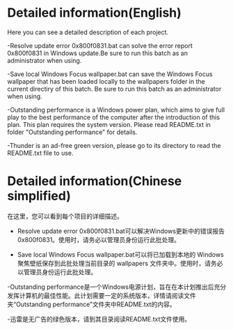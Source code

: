 # Detailed information(English)
Here you can see a detailed description of each project.

-Resolve update error 0x800f0831.bat can solve the error report 0x800f0831 in Windows update.Be sure to run this batch as an administrator when using.

-Save local Windows Focus wallpaper.bat can save the Windows Focus wallpaper that has been loaded locally to the wallpapers folder in the current directiry of this batch. Be sure to run this batch as an administrator when using.

-Outstanding performance is a Windows power plan, which aims to give full play to the best performance of the computer after the introduction of this plan. This plan requires the system version. Please read README.txt in folder "Outstanding performance" for details.

-Thunder is an ad-free green version, please go to its directory to read the README.txt file to use.

# Detailed information(Chinese simplified)
在这里，您可以看到每个项目的详细描述。

- Resolve update error 0x800f0831.bat可以解决Windows更新中的错误报告0x800f0831。使用时，请务必以管理员身份运行此批处理。

- Save local Windows Focus wallpaper.bat可以将已加载到本地的 Windows 聚焦壁纸保存到此批处理当前目录的 wallpapers 文件夹中。使用时，请务必以管理员身份运行此批处理。

-Outstanding performance是一个Windows电源计划，旨在在本计划推出后充分发挥计算机的最佳性能。此计划需要一定的系统版本，详情请阅读文件夹“Outstanding performance”文件夹中README.txt的内容。

-迅雷是无广告的绿色版本，请到其目录阅读README.txt文件使用。
